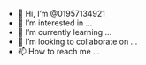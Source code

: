 - 👋 Hi, I’m @01957134921
- 👀 I’m interested in ...
- 🌱 I’m currently learning ...
- 💞️ I’m looking to collaborate on ...
- 📫 How to reach me ...

<!---
01957134921/01957134921 is a ✨ special ✨ repository because its `README.md` (this file) appears on your GitHub profile.
You can click the Preview link to take a look at your changes.
--->
